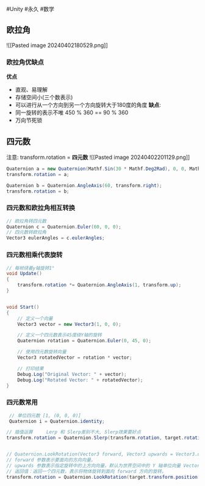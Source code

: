 #Unity #永久 #数学

## 欧拉角
![[Pasted image 20240402180529.png]]
### 欧拉角优缺点
**优点**
- 直观、易理解
- 存储空间小(三个数表示)
- 可以进行从一个方向到另一个方向旋转大于180度的角度
**缺点**:
- 同一旋转的表示不唯    450 % 360 == 90 % 360
- 万向节死锁


## 四元数
注意: transform.rotation = **四元数**
![[Pasted image 20240402201129.png]]
```csharp
Quaternion a = new Quaternion(Mathf.Sin(30 * Mathf.Deg2Rad), 0, 0, Mathf.Cos(30 * Mathf.Deg2Rad));
transform.rotation = a;

Quaternion b = Quaternion.AngleAxis(60, transform.right);
transform.rotation = b;
```

### 四元数和欧拉角相互转换
```csharp
// 欧拉角转四元数
Quaternion c = Quaternion.Euler(60, 0, 0);
// 四元数转欧拉角
Vector3 eulerAngles = c.eulerAngles;
```

### 四元数相乘代表旋转
```csharp
// 每帧绕着y轴旋转1°
void Update()
{
	transform.rotation *= Quaternion.AngleAxis(1, transform.up);
}


void Start()
{
    // 定义一个向量
    Vector3 vector = new Vector3(1, 0, 0);

    // 定义一个四元数表示45度绕Y轴的旋转
    Quaternion rotation = Quaternion.Euler(0, 45, 0);

    // 使用四元数旋转向量
    Vector3 rotatedVector = rotation * vector;

    // 打印结果
    Debug.Log("Original Vector: " + vector);
    Debug.Log("Rotated Vector: " + rotatedVector);
}

```

### 四元数常用
```csharp
 // 单位四元数 [1, (0, 0, 0)]
 Quaternion i = Quaternion.identity;

// 插值运算     Lerp 和 Slerp差别不大, Slerp效果要好点
transform.rotation = Quaternion.Slerp(transform.rotation, target.rotation, Time.deltaTime);


// Quaternion.LookRotation(Vector3 forward, Vector3 upwards = Vector3.up);
// forward 参数表示要面向的方向向量。
// upwards 参数表示指定旋转中的上方向向量，默认为世界空间中的 Y 轴单位向量 Vector3.up。
// 返回值：返回一个四元数，表示将物体旋转到面向 forward 方向的旋转。
transform.rotation = Quaternion.LookRotation(target.transform.position - transform.position);
```

